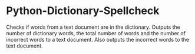 # Python-Dictionary-Spellcheck
Checks if words from a text document are in the dictionary. 
Outputs the number of dictionary words, the total number of words and the number of incorrect words to a text document. 
Also outputs the incorrect words to the text document.
